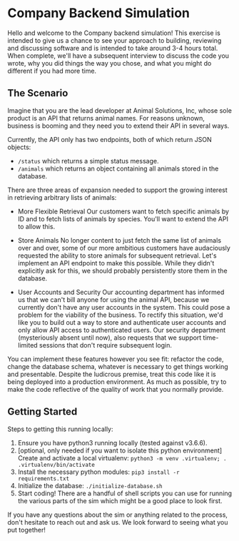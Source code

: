 # Company Backend Simulation

Hello and welcome to the Company backend simulation!  This exercise is intended
to give us a chance to see your approach to building, reviewing and discussing
software and is intended to take around 3-4 hours total.  When complete, we'll
have a subsequent interview to discuss the code you wrote, why you did things
the way you chose, and what you might do different if you had more time.

## The Scenario
Imagine that you are the lead developer at Animal Solutions, Inc, whose sole
product is an API that returns animal names.  For reasons unknown, business is
booming and they need you to extend their API in several ways.

Currently, the API only has two endpoints, both of which return JSON objects: 
* `/status` which returns a simple status message.
* `/animals` which returns an object containing all animals stored in the
  database.

There are three areas of expansion needed to support the growing interest
in retrieving arbitrary lists of animals:

* More Flexible Retrieval 
Our customers want to fetch specific animals by ID and to fetch lists of
animals by species.  You'll want to extend the API to allow this.

* Store Animals 
No longer content to just fetch the same list of animals over and over, some of
our more ambitious customers have audaciously requested the ability to store
animals for subsequent retrieval.  Let's implement an API endpoint to make this
possible.  While they didn't explicitly ask for this, we should probably
persistently store them in the database.

* User Accounts and Security 
Our accounting department has informed us that we can't bill anyone for using
the animal API, because we currently don't have any user accounts in the
system.  This could pose a problem for the viability of the business.  To
rectify this situation, we'd like you to build out a way to store and
authenticate user accounts and only allow API access to authenticated users.
Our security department (mysteriously absent until now), also requests that we
support time-limited sessions that don't require subsequent login.

You can implement these features however you see fit:  refactor the code,
change the database schema, whatever is necessary to get things working and
presentable.  Despite the ludicrous premise, treat this code like it is being
deployed into a production environment.  As much as possible, try to make the
code reflective of the quality of work that you normally provide.

## Getting Started

Steps to getting this running locally:
1. Ensure you have python3 running locally (tested against v3.6.6).
2. [optional, only needed if you want to isolate this python environment]
   Create and activate  a local virtualenv: `python3 -m venv .virtualenv; .
   .virtualenv/bin/activate` 
3. Install the necessary python modules:  `pip3 install -r requirements.txt`
4. Initialize the database: `./initialize-database.sh`
4. Start coding!  There are a handful of shell scripts you can use for running
   the various parts of the sim which might be a good place to look first.


If you have any questions about the sim or anything related to the process,
don't hesitate to reach out and ask us.  We look forward to seeing what you put
together!
